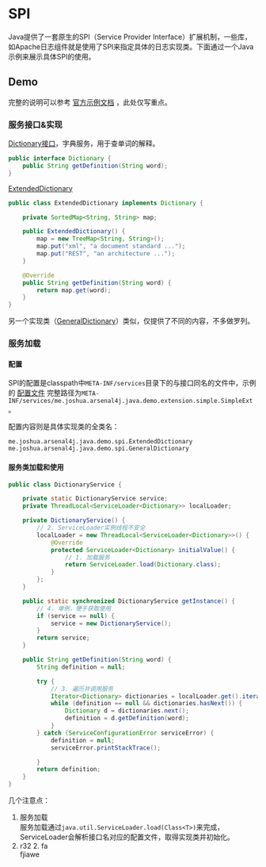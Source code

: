 # SPI

Java提供了一套原生的SPI（Service Provider Interface）扩展机制，一些库，如Apache日志组件就是使用了SPI来指定具体的日志实现类。下面通过一个Java示例来展示具体SPI的使用。

## Demo

完整的说明可以参考 [官方示例文档](https://docs.oracle.com/javase/tutorial/ext/basics/spi.html) ，此处仅写重点。

### 服务接口&实现

[Dictionary接口](https://github.com/joshuazhan/arsenal4j/blob/master/java/demo/src/main/java/me/joshua/arsenal4j/java/demo/spi/Dictionary.java)，字典服务，用于查单词的解释。

```java
public interface Dictionary {
    public String getDefinition(String word);
}
```

[ExtendedDictionary](https://github.com/joshuazhan/arsenal4j/blob/master/java/demo/src/main/java/me/joshua/arsenal4j/java/demo/spi/ExtendedDictionary.java)

```java
public class ExtendedDictionary implements Dictionary {

	private SortedMap<String, String> map;

	public ExtendedDictionary() {
		map = new TreeMap<String, String>();
		map.put("xml", "a document standard ...");
		map.put("REST", "an architecture ...");
	}

	@Override
	public String getDefinition(String word) {
		return map.get(word);
	}
}
```

另一个实现类（[GeneralDictionary](https://github.com/joshuazhan/arsenal4j/blob/master/java/demo/src/main/java/me/joshua/arsenal4j/java/demo/spi/GeneralDictionary.java)）类似，仅提供了不同的内容，不多做罗列。

### 服务加载

#### 配置

SPI的配置是classpath中```META-INF/services```目录下的与接口同名的文件中，示例的 [配置文件](https://github.com/joshuazhan/arsenal4j/blob/master/java/demo/src/main/resources/META-INF/services/me.joshua.arsenal4j.java.demo.spi.Dictionary) 完整路径为```META-INF/services/me.joshua.arsenal4j.java.demo.extension.simple.SimpleExt```。

配置内容则是具体实现类的全类名：
```
me.joshua.arsenal4j.java.demo.spi.ExtendedDictionary
me.joshua.arsenal4j.java.demo.spi.GeneralDictionary
```

#### 服务类加载和使用

```java
public class DictionaryService {

	private static DictionaryService service;
	private ThreadLocal<ServiceLoader<Dictionary>> localLoader;

	private DictionaryService() {
		// 2. ServiceLoader实例线程不安全
		localLoader = new ThreadLocal<ServiceLoader<Dictionary>>() {
			@Override
			protected ServiceLoader<Dictionary> initialValue() {
				// 1. 加载服务
				return ServiceLoader.load(Dictionary.class);
			}
		};
	}

	public static synchronized DictionaryService getInstance() {
		// 4. 单例，便于获取使用
		if (service == null) {
			service = new DictionaryService();
		}
		return service;
	}

	public String getDefinition(String word) {
		String definition = null;

		try {
			// 3. 遍历并调用服务
			Iterator<Dictionary> dictionaries = localLoader.get().iterator();
			while (definition == null && dictionaries.hasNext()) {
				Dictionary d = dictionaries.next();
				definition = d.getDefinition(word);
			}
		} catch (ServiceConfigurationError serviceError) {
			definition = null;
			serviceError.printStackTrace();

		}
		return definition;
	}
}
```

几个注意点：

1. 服务加载<br/>
  服务加载通过```java.util.ServiceLoader.load(Class<T>)```来完成，ServiceLoader会解析接口名对应的配置文件，取得实现类并初始化。
  1. r32
    2. fa<br>
      fjiawe